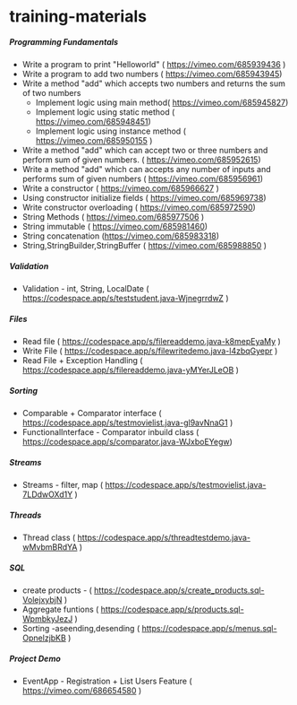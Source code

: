 # training-materials

##### Programming Fundamentals
* Write a program to print "Helloworld" ( https://vimeo.com/685939436 )
* Write a program to add two numbers ( https://vimeo.com/685943945)
* Write a method "add" which accepts two numbers and returns the sum of two numbers
     * Implement logic using main method( https://vimeo.com/685945827)
     * Implement logic using static method ( https://vimeo.com/685948451)
     * Implement logic using instance method ( https://vimeo.com/685950155 )
* Write a method "add" which can accept two or three numbers and perform sum of given numbers. ( https://vimeo.com/685952615)
* Write a method "add" which can accepts any number of inputs and performs sum of given numbers ( https://vimeo.com/685956961)
* Write a constructor ( https://vimeo.com/685966627 )
* Using constructor initialize fields ( https://vimeo.com/685969738)
* Write constructor overloading ( https://vimeo.com/685972590) 
* String Methods ( https://vimeo.com/685977506 )
* String immutable ( https://vimeo.com/685981460)
* String concatenation (https://vimeo.com/685983318)
* String,StringBuilder,StringBuffer ( https://vimeo.com/685988850 )

##### Validation 
* Validation - int, String, LocalDate ( https://codespace.app/s/teststudent.java-WjnegrrdwZ )

##### Files
* Read file ( https://codespace.app/s/filereaddemo.java-k8mepEyaMy )
* Write File ( https://codespace.app/s/filewritedemo.java-l4zbqGyepr )
* Read File + Exception Handling ( https://codespace.app/s/filereaddemo.java-yMYerJLeOB )

##### Sorting
* Comparable + Comparator interface ( https://codespace.app/s/testmovielist.java-gl9avNnaG1 )
* FunctionalInterface - Comparator inbuild class ( https://codespace.app/s/comparator.java-WJxboEYegw)
##### Streams
* Streams - filter, map ( https://codespace.app/s/testmovielist.java-7LDdwOXd1Y )


##### Threads
* Thread class  ( https://codespace.app/s/threadtestdemo.java-wMvbmBRdYA )


##### SQL
*  create products - ( https://codespace.app/s/create_products.sql-VolejxybjN )
*  Aggregate funtions ( https://codespace.app/s/products.sql-WpmbkyJezJ )
*  Sorting -aseending,desending ( https://codespace.app/s/menus.sql-OpnelzjbKB )
##### Project Demo
* EventApp - Registration + List Users Feature ( https://vimeo.com/686654580 )


